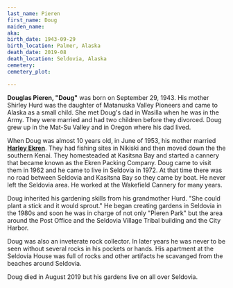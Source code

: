```yaml
---
last_name: Pieren
first_name: Doug 
maiden_name: 
aka: 
birth_date: 1943-09-29
birth_location: Palmer, Alaska
death_date: 2019-08
death_location: Seldovia, Alaska
cemetery: 
cemetery_plot: 

---
```

**Douglas Pieren, "Doug"** was born on September 29, 1943. His mother Shirley Hurd was the daughter of Matanuska Valley Pioneers and came to Alaska as a small child.  She met Doug's dad in Wasilla when he was in the Army.  They were married and had two children before they divorced. Doug grew up in the Mat-Su Valley and in Oregon where his dad lived.

When Doug was almost 10 years old, in June of 1953, his mother married [**Harley Ekren**](./Ekren_Harley_o.md). They had fishing sites in Nikiski and then moved down the the southern Kenai. They homesteaded at Kasitsna Bay and started a cannery that became known as the Ekren Packing Company. Doug came to visit them in 1962 and he came to live in Seldovia in 1972.  At that time there was no road between Seldovia and Kasitsna Bay so they came by boat. He never left the Seldovia area. He worked at the Wakefield Cannery for many years. 

Doug inherited his gardening skills from his grandmother Hurd. "She could plant a stick and it would sprout."  He began creating gardens in Seldovia in the 1980s and soon he was in charge of not only "Pieren Park" but the area around the Post Office and the Seldovia Village Tribal building and the City Harbor.

Doug was also an inveterate rock collector. In later years he was never to be seen without several rocks in his pockets or hands. His apartment at the Seldovia House was full of rocks and other artifacts he scavanged from the beaches around Seldovia.

Doug died in August 2019 but his gardens live on all over Seldovia.
